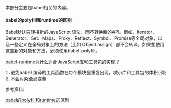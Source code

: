 本部分主要是babel相关的内容。

#### babel的polyfill和runtime的区别
Babel默认只转换新的JavaScript 语法，而不转换新的API。例如，Iterator、Generator、Set、Maps、Proxy、Reflect、Symbol、Promise等全局对象，以及一些定义在全局对象上的方法（比如 Object.assign）都不会转译。如果想使用这些新的对象和方法，必须使用babel-polyfill。

babel-runtime为什么适合JavaScript库和工具包的实现？
<pre>
1.避免babel编译的工具函数在每个模块里重复出现，减小库和工具包的体积(例如lodash)；
2.不会污染全局变量
</pre>







参考资料:

[babel的polyfill和runtime的区别](https://segmentfault.com/q/1010000005596587)